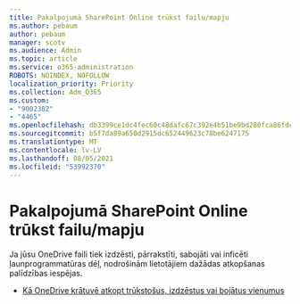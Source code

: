```yaml
---
title: Pakalpojumā SharePoint Online trūkst failu/mapju
ms.author: pebaum
author: pebaum
manager: scotv
ms.audience: Admin
ms.topic: article
ms.service: o365-administration
ROBOTS: NOINDEX, NOFOLLOW
localization_priority: Priority
ms.collection: Adm_O365
ms.custom:
- "9002302"
- "4465"
ms.openlocfilehash: db3399ce1dc4fec60c48dafc67c392e4b51be9bd280fca86fdc3ef3b56ed1c6e
ms.sourcegitcommit: b5f7da89a650d2915dc652449623c78be6247175
ms.translationtype: MT
ms.contentlocale: lv-LV
ms.lasthandoff: 08/05/2021
ms.locfileid: "53992370"
---
```

# <a name="missing-filesfolders-in-sharepoint-online"></a>Pakalpojumā SharePoint Online trūkst failu/mapju

Ja jūsu OneDrive faili tiek izdzēsti, pārrakstīti, sabojāti vai inficēti ļaunprogrammatūras dēļ, nodrošinām lietotājiem dažādas atkopšanas palīdzības iespējas.

- [Kā OneDrive krātuvē atkopt trūkstošus, izdzēstus vai bojātus vienumus](https://go.microsoft.com/fwlink/?linkid=2125166)
